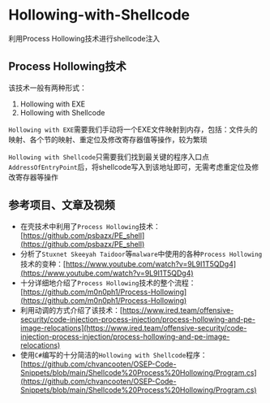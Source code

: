 # Hollowing-with-Shellcode
利用Process Hollowing技术进行shellcode注入

## Process Hollowing技术
该技术一般有两种形式：

1. Hollowing with EXE
2. Hollowing with Shellcode

`Hollowing with EXE`需要我们手动将一个EXE文件映射到内存，包括：文件头的映射、各个节的映射、重定位及修改寄存器值等操作，较为繁琐

`Hollowing with Shellcode`只需要我们找到最关键的程序入口点`AddressOfEntryPoint`后，将shellcode写入到该地址即可，无需考虑重定位及修改寄存器等操作

## 参考项目、文章及视频

- 在壳技术中利用了`Process Hollowing`技术：[https://github.com/psbazx/PE_shell](https://github.com/psbazx/PE_shell)
- 分析了`Stuxnet Skeeyah Taidoor`等`malware`中使用的各种`Process Hollowing`技术的变种：[https://www.youtube.com/watch?v=9L9I1T5QDg4](https://www.youtube.com/watch?v=9L9I1T5QDg4)
- 十分详细地介绍了`Process Hollowing`技术的整个流程：[https://github.com/m0n0ph1/Process-Hollowing](https://github.com/m0n0ph1/Process-Hollowing)
- 利用动调的方式介绍了该技术：[https://www.ired.team/offensive-security/code-injection-process-injection/process-hollowing-and-pe-image-relocations](https://www.ired.team/offensive-security/code-injection-process-injection/process-hollowing-and-pe-image-relocations)
- 使用`C#`编写的十分简洁的`Hollowing with Shellcode`程序：[https://github.com/chvancooten/OSEP-Code-Snippets/blob/main/Shellcode%20Process%20Hollowing/Program.cs](https://github.com/chvancooten/OSEP-Code-Snippets/blob/main/Shellcode%20Process%20Hollowing/Program.cs)
